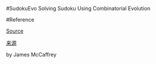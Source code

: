 #SudokuEvo
Solving Sudoku Using Combinatorial Evolution

#Reference

[Source](https://msdn.microsoft.com/en-us/magazine/mt788626)

[来源](https://msdn.microsoft.com/magazine/mt788626?f=255&MSPPError=-2147217396)

by James McCaffrey 